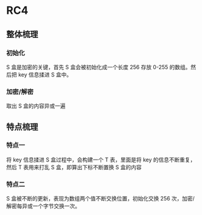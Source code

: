 # RC4

## 整体梳理
### 初始化
S 盒是加密的关键，首先 S 盒会被初始化成一个长度 256 存放 0-255 的数组。然后把 key 信息揉进 S 盒中。
### 加密/解密
取出 S 盒的内容异或一遍

## 特点梳理
### 特点一
将 key 信息揉进 S 盒过程中，会构建一个 T 表，里面是将 key 的信息不断重复，然后 T 表用来打乱 S 盒，即算出下标不断置换 S 盒的内容

### 特点二
S 盒被不断的更新，表现为数组两个值不断交换位置，初始化交换 256 次，加密/解密每异或一个字节交换一次。